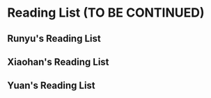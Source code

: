 # Reading List (TO BE CONTINUED)

## Runyu's Reading List

## Xiaohan's Reading List

## Yuan's Reading List
